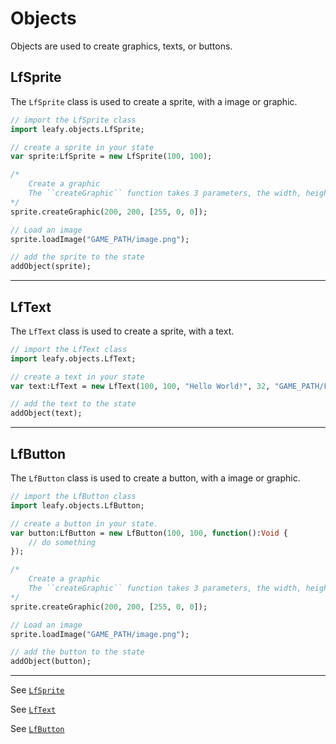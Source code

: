 # Objects

Objects are used to create graphics, texts, or buttons.

## LfSprite

The ``LfSprite`` class is used to create a sprite, with a image or graphic.

```haxe
// import the LfSprite class
import leafy.objects.LfSprite;

// create a sprite in your state
var sprite:LfSprite = new LfSprite(100, 100);

/*
    Create a graphic
    The ``createGraphic`` function takes 3 parameters, the width, height and the color of the graphic.
*/
sprite.createGraphic(200, 200, [255, 0, 0]);

// Load an image
sprite.loadImage("GAME_PATH/image.png");

// add the sprite to the state
addObject(sprite);
```

--------

## LfText

The ``LfText`` class is used to create a sprite, with a text.

```haxe
// import the LfText class
import leafy.objects.LfText;

// create a text in your state
var text:LfText = new LfText(100, 100, "Hello World!", 32, "GAME_PATH/FONT.ttf");

// add the text to the state
addObject(text);
```

--------

## LfButton

The ``LfButton`` class is used to create a button, with a image or graphic.

```haxe
// import the LfButton class
import leafy.objects.LfButton;

// create a button in your state.
var button:LfButton = new LfButton(100, 100, function():Void {
    // do something
});

/*
    Create a graphic
    The ``createGraphic`` function takes 3 parameters, the width, height and the color of the graphic.
*/
sprite.createGraphic(200, 200, [255, 0, 0]);

// Load an image
sprite.loadImage("GAME_PATH/image.png");

// add the button to the state
addObject(button);
```

--------

See [``LfSprite``](https://github.com/Slushi-Github/leafyEngine/blob/main/leafy/objects/LfSprite.hx)

See [``LfText``](https://github.com/Slushi-Github/leafyEngine/blob/main/leafy/objects/LfText.hx)

See [``LfButton``](https://github.com/Slushi-Github/leafyEngine/blob/main/leafy/objects/LfButton.hx)